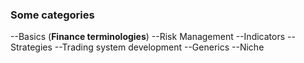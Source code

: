 ### Some categories

--Basics (__Finance terminologies__)
--Risk Management
--Indicators
--Strategies
--Trading system development
--Generics
--Niche
